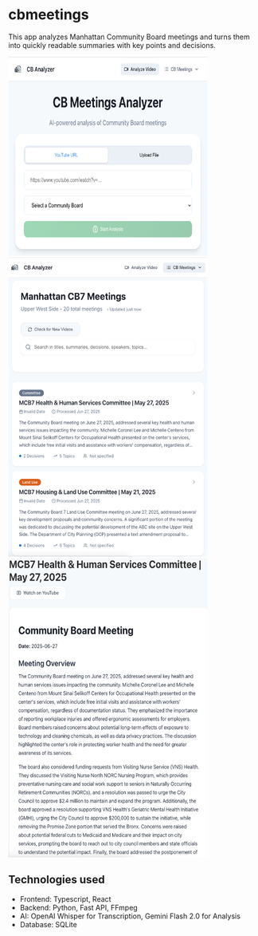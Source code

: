 # cbmeetings

This app analyzes Manhattan Community Board meetings and turns them into quickly readable summaries
with key points and decisions.

<img src='./landing.png' alt='main page' width='400' height='400'>

<img src='./list.png' alt='list page' width='400' height='600'>

<img src='./summary.png' alt='summary page' width='400' height='600'>

## Technologies used

- Frontend: Typescript, React
- Backend: Python, Fast API, FFmpeg
- AI: OpenAI Whisper for Transcription, Gemini Flash 2.0 for Analysis
- Database: SQLite
